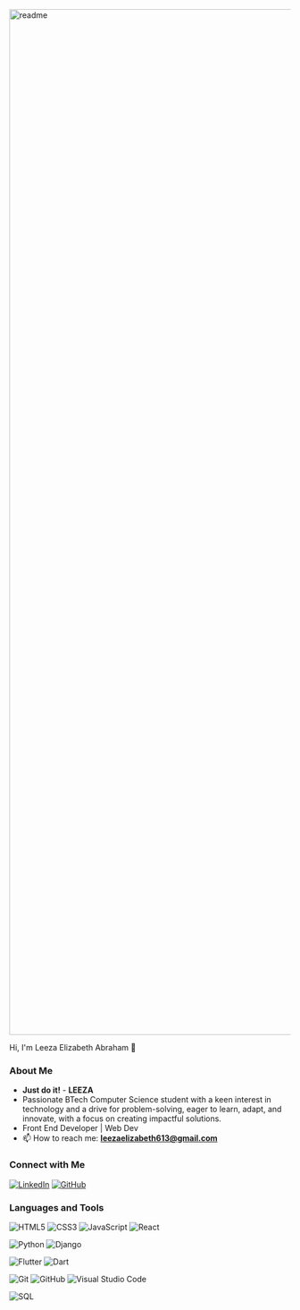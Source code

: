 
<img width="1834" alt="readme" src="https://github.com/leaish613/leaish613/assets/146575698/f151002d-7c64-4d41-a7d4-1bacad7d466a">

Hi, I'm Leeza Elizabeth Abraham 👋

### About Me

- **Just do it!** - **LEEZA**
- Passionate BTech Computer Science student with a keen interest in technology and a drive for problem-solving, eager to learn, adapt, and innovate, with a focus on creating impactful solutions.
- Front End Developer | Web Dev
- 📫 How to reach me: **leezaelizabeth613@gmail.com**
<!-- - Passionate about **Python** and working in **Data Engineering** -->

<!-- - I love to help people and grow as a community
- Interests: Gym and Badminton -->


### Connect with Me

<!-- [![Portfolio](https://img.shields.io/badge/Portfolio-Website-blue)](https://nibinpsreenivas.github.io/Portfolio-Website-Using-React_deploy/) -->
[![LinkedIn](https://img.shields.io/badge/LinkedIn-Profile-blue)](https://www.linkedin.com/in/leeza-elizabeth-abraham-a71438291/)
[![GitHub](https://img.shields.io/badge/GitHub-Profile-blue)](https://github.com/leaish613/)
### Languages and Tools

![HTML5](https://img.shields.io/badge/-HTML5-333333?style=flat&logo=html5)
![CSS3](https://img.shields.io/badge/-CSS3-333333?style=flat&logo=css3)
![JavaScript](https://img.shields.io/badge/-JavaScript-333333?style=flat&logo=javascript)
![React](https://img.shields.io/badge/-React-333333?style=flat&logo=react) 

![Python](https://img.shields.io/badge/-Python-333333?style=flat&logo=python)
![Django](https://img.shields.io/badge/-Django-333333?style=flat&logo=django)

![Flutter](https://img.shields.io/badge/-Flutter-333333?style=flat&logo=flutter)
![Dart](https://img.shields.io/badge/-Dart-333333?style=flat&logo=dart)


![Git](https://img.shields.io/badge/-Git-333333?style=flat&logo=git)
![GitHub](https://img.shields.io/badge/-GitHub-333333?style=flat&logo=github)
![Visual Studio Code](https://img.shields.io/badge/-VS%20Code-333333?style=flat&logo=visual-studio-code)

![SQL](https://img.shields.io/badge/-SQL-333333?style=flat&logo=postgresql)

<!-- ![TypeScript](https://img.shields.io/badge/-TypeScript-333333?style=flat&logo=typescript) -->

<!-- <!-- ![Node.js](https://img.shields.io/badge/-Node.js-333333?style=flat&logo=node.js) -->


<!-- ![Sass](https://img.shields.io/badge/-Sass-333333?style=flat&logo=sass) -->

<!-- ![Jupyter](https://img.shields.io/badge/-Jupyter-333333?style=flat&logo=jupyter) -->

<!-- ![Docker](https://img.shields.io/badge/-Docker-333333?style=flat&logo=docker)
![Kubernetes](https://img.shields.io/badge/-Kubernetes-333333?style=flat&logo=kubernetes) -->

<!-- ### Coding Profiles

[![HackerRank](https://img.shields.io/badge/HackerRank-Profile-brightgreen)](https://www.hackerrank.com/leezaelizabethabraham)

### My Workspace

- **Editor**: VS Code
- **OS**: Windows 10
- **Keyboard**: Logitech K380
- **Mouse**: Logitech M337

### GitHub Stats

![Leeza's GitHub Stats](https://github-readme-stats.vercel.app/api?username=nibinpsreenivas&show_icons=true&theme=radical) -->
